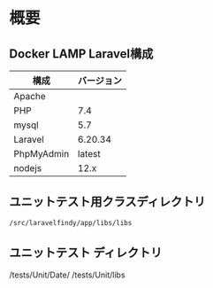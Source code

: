 # 概要

## Docker LAMP Laravel構成
|構成|バージョン|
|---|---|
|Apache||
|PHP|7.4|
|mysql|5.7|
|Laravel|6.20.34|
|PhpMyAdmin|latest|
|nodejs|12.x|
## ユニットテスト用クラスディレクトリ
```bash
/src/laravelfindy/app/libs/libs
```
## ユニットテスト ディレクトリ
/tests/Unit/Date/
/tests/Unit/libs


